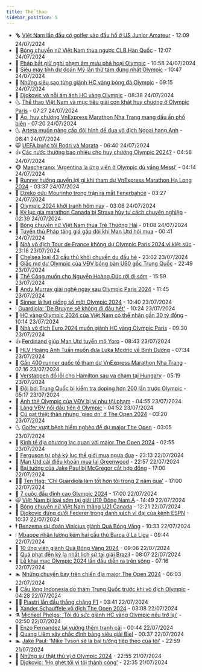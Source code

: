 ```yaml
---
title: Thể thao
sidebar_position: 5
---
```


<!-- vnexpress-the-thao:START -->
- 🪜 [Việt Nam lần đầu có golfer vào đấu hố ở US Junior Amateur](https://vnexpress.net/viet-nam-lan-dau-co-golfer-vao-dau-ho-o-us-junior-amateur-4773811.html) - 12:09 24/07/2024
- 🦩 [Bóng chuyền nữ Việt Nam thua ngược CLB Hàn Quốc](https://vnexpress.net/bong-chuyen-nu-viet-nam-thua-nguoc-clb-han-quoc-4773809.html) - 12:07 24/07/2024
- 🧰 [Pháp bắt giữ nghi phạm âm mưu phá hoại Olympic](https://vnexpress.net/phap-bat-giu-nghi-pham-am-muu-pha-hoai-olympic-4773747.html) - 10:58 24/07/2024
- 🤗 [Siêu máy tính dự đoán Mỹ lần thứ tám đứng nhất Olympic](https://vnexpress.net/sieu-may-tinh-du-doan-my-lan-thu-tam-dung-nhat-olympic-4773778.html) - 10:47 24/07/2024
- 🥳 [Những siêu sao từng giành HC vàng bóng đá Olympic](https://vnexpress.net/nhung-sieu-sao-tung-gianh-hc-vang-bong-da-olympic-4773732.html) - 09:15 24/07/2024
- 🦣 [Djokovic và nỗi ám ảnh HC vàng Olympic](https://vnexpress.net/djokovic-va-noi-am-anh-hc-vang-olympic-4773741.html) - 08:38 24/07/2024
- 🌜 [Thể thao Việt Nam và mục tiêu giải cơn khát huy chương ở Olympic Paris](https://vnexpress.net/the-thao-viet-nam-va-muc-tieu-giai-con-khat-huy-chuong-o-olympic-paris-4773630.html) - 07:27 24/07/2024
- 🫶 [Áo, huy chương VnExpress Marathon Nha Trang mang dấu ấn phố biển](https://vnexpress.net/ao-huy-chuong-vnexpress-marathon-nha-trang-mang-dau-an-pho-bien-4773011.html) - 07:20 24/07/2024
- 🌜 [Arteta muốn nâng cấp đội hình để đua vô địch Ngoại hạng Anh](https://vnexpress.net/arteta-muon-nang-cap-doi-hinh-de-dua-vo-dich-ngoai-hang-anh-4773678.html) - 06:41 24/07/2024
- 😺 [UEFA buộc tội Rodri và Morata](https://vnexpress.net/uefa-buoc-toi-rodri-va-morata-4773581.html) - 06:40 24/07/2024
- 👍 [Các nước thưởng bao nhiêu cho huy chương Olympic 2024?](https://vnexpress.net/cac-nuoc-thuong-bao-nhieu-cho-huy-chuong-olympic-2024-4773440.html) - 04:56 24/07/2024
- 🐵 [Mascherano: &#39;Argentina là ứng viên ở Olympic dù vắng Messi&#39;](https://vnexpress.net/mascherano-argentina-la-ung-vien-o-olympic-du-vang-messi-4773627.html) - 04:14 24/07/2024
- 💫 [Runner hưởng quyền lợi gì khi tham dự VnExpress Marathon Hạ Long 2024](https://vnexpress.net/runner-huong-quyen-loi-gi-khi-tham-du-vnexpress-marathon-ha-long-2024-4773012.html) - 03:37 24/07/2024
- 🦆 [Dzeko cứu Mourinho trong trận ra mắt Fenerbahce](https://vnexpress.net/dzeko-cuu-mourinho-trong-tran-ra-mat-fenerbahce-4773599.html) - 03:27 24/07/2024
- 🙉 [Olympic 2024 khởi tranh hôm nay](https://vnexpress.net/olympic-2024-khoi-tranh-hom-nay-4773550.html) - 03:06 24/07/2024
- 📝 [Kỷ lục gia marathon Canada bị Strava hủy tư cách chuyên nghiệp](https://vnexpress.net/ky-luc-gia-marathon-canada-bi-strava-huy-tu-cach-chuyen-nghiep-4773558.html) - 02:39 24/07/2024
- 💯 [Bóng chuyền nữ Việt Nam thua Trẻ Thượng Hải](https://vnexpress.net/bong-chuyen-nu-viet-nam-thua-tre-thuong-hai-4773515.html) - 01:08 24/07/2024
- 🌈 [Tuyển thủ Pháp tăng giá gấp đôi khi Man Utd hỏi mua](https://vnexpress.net/tuyen-thu-phap-tang-gia-gap-doi-khi-man-utd-hoi-mua-4773490.html) - 00:41 24/07/2024
- 🦩 [Nhà vô địch Tour de France không dự Olympic Paris 2024 vì kiệt sức](https://vnexpress.net/nha-vo-dich-tour-de-france-khong-du-olympic-paris-2024-vi-kiet-suc-4773484.html) - 23:18 23/07/2024
- 🐲 [Chelsea loại 43 cầu thủ khỏi chuyến du đấu hè](https://vnexpress.net/chelsea-loai-43-cau-thu-khoi-chuyen-du-dau-he-4773481.html) - 23:02 23/07/2024
- 🌁 [Giấc mơ dự Olympic của VĐV bóng bàn U60 gốc Trung Quốc](https://vnexpress.net/giac-mo-du-olympic-cua-vdv-bong-ban-u60-goc-trung-quoc-4773477.html) - 22:49 23/07/2024
- 💯 [Thể Công muốn cho Nguyễn Hoàng Đức rời đi sớm](https://vnexpress.net/the-cong-muon-cho-nguyen-hoang-duc-roi-di-som-4773458.html) - 15:59 23/07/2024
- 🌝 [Andy Murray giải nghệ ngay sau Olympic Paris 2024](https://vnexpress.net/andy-murray-giai-nghe-ngay-sau-olympic-paris-2024-4773435.html) - 11:45 23/07/2024
- 🤖 [Sinner là hạt giống số một Olympic 2024](https://vnexpress.net/sinner-la-hat-giong-so-mot-olympic-2024-4773393.html) - 10:40 23/07/2024
- 🕯 [Guardiola: &#39;De Bruyne sẽ không đi đâu hết&#39;](https://vnexpress.net/guardiola-de-bruyne-se-khong-di-dau-het-4773399.html) - 10:24 23/07/2024
- 🧰 [HC vàng Olympic 2024 của Việt Nam có thể nhận gần 30 tỷ đồng](https://vnexpress.net/hc-vang-olympic-2024-cua-viet-nam-co-the-nhan-gan-30-ty-dong-4773404.html) - 10:14 23/07/2024
- 🥳 [Nhà vô địch Euro 2024 muốn giành HC vàng Olympic Paris](https://vnexpress.net/nha-vo-dich-euro-2024-muon-gianh-hc-vang-olympic-paris-4772990.html) - 09:30 23/07/2024
- 👍 [Ferdinand giúp Man Utd tuyển mộ Yoro](https://vnexpress.net/ferdinand-giup-man-utd-tuyen-mo-yoro-4773288.html) - 08:43 23/07/2024
- 💪 [HLV Hoàng Anh Tuấn muốn đưa Luka Modric về Bình Dương](https://vnexpress.net/hlv-hoang-anh-tuan-muon-dua-luka-modric-ve-binh-duong-4773317.html) - 07:34 23/07/2024
- 👹 [Gần 400 runner quốc tế tham dự VnExpress Marathon Nha Trang](https://vnexpress.net/gan-400-runner-quoc-te-tham-du-vnexpress-marathon-nha-trang-4772829.html) - 07:16 23/07/2024
- 🧰 [Verstappen đổ lỗi cho Hamilton sau va chạm tại Hungary](https://vnexpress.net/verstappen-do-loi-cho-hamilton-sau-va-cham-tai-hungary-4773282.html) - 05:19 23/07/2024
- 🚀 [Đội bơi Trung Quốc bị kiểm tra doping hơn 200 lần trước Olympic](https://vnexpress.net/doi-boi-trung-quoc-bi-kiem-tra-doping-hon-200-lan-truoc-olympic-4773170.html) - 05:17 23/07/2024
- 🎃 [Ảnh thẻ Olympic của VĐV bị ví như tội phạm](https://vnexpress.net/anh-the-olympic-cua-vdv-bi-vi-nhu-toi-pham-4773229.html) - 04:55 23/07/2024
- 🧰 [Làng VĐV nổi đầu tiên ở Olympic](https://vnexpress.net/lang-vdv-noi-dau-tien-o-olympic-4773249.html) - 04:52 23/07/2024
- 👀 [Cú gạt thiệt thân nhưng &#39;gieo ơn&#39; ở The Open 2024](https://vnexpress.net/cu-gat-thiet-than-nhung-gieo-on-o-the-open-2024-4773211.html) - 03:20 23/07/2024
- 🌜 [Golfer vượt bệnh hiểm nghèo để dự major The Open](https://vnexpress.net/golfer-vuot-benh-hiem-ngheo-de-du-major-the-open-4773202.html) - 03:05 23/07/2024
- 🫶 [Kinh tế địa phương lạc quan với major The Open 2024](https://vnexpress.net/kinh-te-dia-phuong-lac-quan-voi-major-the-open-2024-4773186.html) - 02:55 23/07/2024
- 🦄 [Ferguson tự phá kỷ lục thế giới mua ngựa đua](https://vnexpress.net/ferguson-tu-pha-ky-luc-the-gioi-mua-ngua-dua-4773102.html) - 23:13 22/07/2024
- 🥳 [Man Utd cài điều khoản mua lại Greenwood](https://vnexpress.net/man-utd-cai-dieu-khoan-mua-lai-greenwood-4773100.html) - 22:57 22/07/2024
- 🐲 [Bại tướng của Jake Paul bị McGregor cắt hợp đồng](https://vnexpress.net/bai-tuong-cua-jake-paul-bi-mcgregor-cat-hop-dong-4773081.html) - 17:00 22/07/2024
- 🧑‍🏫 [Ten Hag: &#39;Chỉ Guardiola làm tốt hơn tôi trong 2 năm qua&#39;](https://vnexpress.net/ten-hag-chi-guardiola-lam-tot-hon-toi-trong-2-nam-qua-4773070.html) - 17:00 22/07/2024
- 🤔 [7 cuộc đấu đỉnh cao Olympic 2024](https://vnexpress.net/7-cuoc-dau-dinh-cao-olympic-2024-4773024.html) - 17:00 22/07/2024
- 😺 [Việt Nam bị loại sớm tại giải U19 Đông Nam Á](https://vnexpress.net/viet-nam-bi-loai-som-tai-giai-u19-dong-nam-a-4773062.html) - 14:49 22/07/2024
- 💪 [Bóng chuyền nữ Việt Nam thắng U21 Canada](https://vnexpress.net/bong-chuyen-nu-viet-nam-thang-u21-canada-4773047.html) - 12:21 22/07/2024
- 💼 [Djokovic đứng dưới Federer trong danh sách vĩ đại của kênh ESPN](https://vnexpress.net/djokovic-dung-duoi-federer-trong-danh-sach-vi-dai-cua-kenh-espn-4772935.html) - 10:37 22/07/2024
- 🕴 [Benzema dự đoán Vinicius giành Quả Bóng Vàng](https://vnexpress.net/benzema-du-doan-vinicius-gianh-qua-bong-vang-4772913.html) - 10:33 22/07/2024
- 🕯 [Mbappe nhận lương kém hai cầu thủ Barca ở La Liga](https://vnexpress.net/mbappe-nhan-luong-kem-hai-cau-thu-barca-o-la-liga-4773001.html) - 09:44 22/07/2024
- 📝 [10 ứng viên giành Quả Bóng Vàng 2024](https://vnexpress.net/10-ung-vien-gianh-qua-bong-vang-2024-4772973.html) - 09:06 22/07/2024
- 🧐 [Quả phạt đền kỳ lạ nhất lịch sử tại giải Brazil](https://vnexpress.net/qua-phat-den-ky-la-nhat-lich-su-tai-giai-brazil-4772919.html) - 08:07 22/07/2024
- 🙉 [Lễ khai mạc Olympic 2024 lần đầu diễn ra trên sông](https://vnexpress.net/le-khai-mac-olympic-2024-lan-dau-dien-ra-tren-song-4772840.html) - 07:16 22/07/2024
- 🏊 [Những chuyến bay trên chiến địa major The Open 2024](https://vnexpress.net/nhung-chuyen-bay-tren-chien-dia-major-the-open-2024-4772867.html) - 06:03 22/07/2024
- 🌊 [Cầu lông Indonesia do thám Trung Quốc trước khi vô địch Olympic](https://vnexpress.net/cau-long-indonesia-do-tham-trung-quoc-truoc-khi-vo-dich-olympic-4772711.html) - 04:28 22/07/2024
- 👨‍🏫 [Piastri lần đầu thắng chặng F1](https://vnexpress.net/piastri-lan-dau-thang-chang-f1-4772734.html) - 03:41 22/07/2024
- 🥷 [Xander Schauffele vô địch The Open 2024](https://vnexpress.net/xander-schauffele-vo-dich-the-open-2024-4772785.html) - 03:08 22/07/2024
- ⚗️ [Michael Phelps: &#39;Tôi đủ sức giành HC vàng Olympic nếu trở lại&#39;](https://vnexpress.net/michael-phelps-toi-du-suc-gianh-hc-vang-olympic-neu-tro-lai-4772754.html) - 02:50 22/07/2024
- 🌮 [Enzo Fernandez lại vướng thêm tranh cãi](https://vnexpress.net/enzo-fernandez-lai-vuong-them-tranh-cai-4772688.html) - 00:44 22/07/2024
- 🤩 [Quang Liêm xây chắc đỉnh bảng siêu giải Biel](https://vnexpress.net/quang-liem-xay-chac-dinh-bang-sieu-giai-biel-4772683.html) - 00:37 22/07/2024
- 🏊 [Jake Paul: &#39;Mike Tyson sẽ là bại tướng tiếp theo của tôi&#39;](https://vnexpress.net/jake-paul-mike-tyson-se-la-bai-tuong-tiep-theo-cua-toi-4772679.html) - 22:59 21/07/2024
- 🐎 [Những sự thật thú vị ở Olympic 2024](https://vnexpress.net/nhung-su-that-thu-vi-o-olympic-2024-4772619.html) - 22:55 21/07/2024
- 💫 [Djokovic: &#39;Họ ghét tôi vì tôi thành công&#39;](https://vnexpress.net/djokovic-ho-ghet-toi-vi-toi-thanh-cong-4772675.html) - 22:35 21/07/2024<!-- vnexpress-the-thao:END -->
